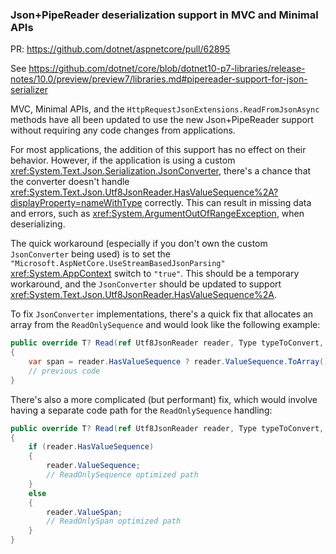 ### Json+PipeReader deserialization support in MVC and Minimal APIs

PR: https://github.com/dotnet/aspnetcore/pull/62895

See https://github.com/dotnet/core/blob/dotnet10-p7-libraries/release-notes/10.0/preview/preview7/libraries.md#pipereader-support-for-json-serializer

MVC, Minimal APIs, and the `HttpRequestJsonExtensions.ReadFromJsonAsync` methods have all been updated to use the new Json+PipeReader support without requiring any code changes from applications.

For most applications, the addition of this support has no effect on their behavior. However, if the application is using a custom <xref:System.Text.Json.Serialization.JsonConverter>, there's a chance that the converter doesn't handle <xref:System.Text.Json.Utf8JsonReader.HasValueSequence%2A?displayProperty=nameWithType> correctly. This can result in missing data and errors, such as <xref:System.ArgumentOutOfRangeException>, when deserializing.

The quick workaround (especially if you don't own the custom `JsonConverter` being used) is to set the `"Microsoft.AspNetCore.UseStreamBasedJsonParsing"` <xref:System.AppContext> switch to `"true"`. This should be a temporary workaround, and the `JsonConverter` should be updated to support <xref:System.Text.Json.Utf8JsonReader.HasValueSequence%2A>.

To fix `JsonConverter` implementations, there's a quick fix that allocates an array from the `ReadOnlySequence` and would look like the following example:

```csharp
public override T? Read(ref Utf8JsonReader reader, Type typeToConvert, JsonSerializerOptions options)
{
    var span = reader.HasValueSequence ? reader.ValueSequence.ToArray() : reader.ValueSpan;
    // previous code
}
```

There's also a more complicated (but performant) fix, which would involve having a separate code path for the `ReadOnlySequence` handling:

```csharp
public override T? Read(ref Utf8JsonReader reader, Type typeToConvert, JsonSerializerOptions options)
{
    if (reader.HasValueSequence)
    {
        reader.ValueSequence;
        // ReadOnlySequence optimized path
    }
    else
    {
        reader.ValueSpan;
        // ReadOnlySpan optimized path
    }
}
```